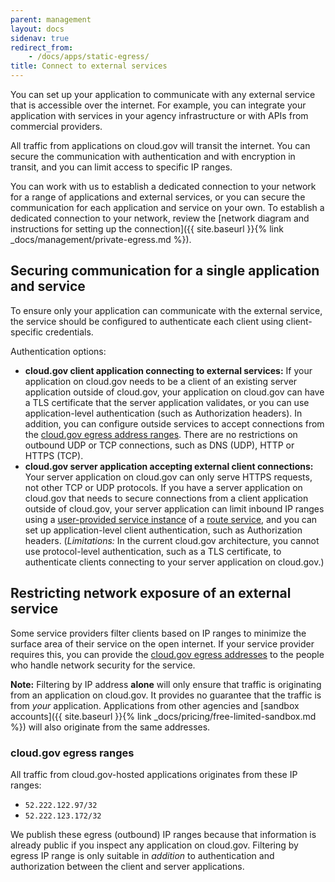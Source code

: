 ```yaml
---
parent: management
layout: docs
sidenav: true
redirect_from: 
    - /docs/apps/static-egress/
title: Connect to external services
---
```


You can set up your application to communicate with any external service that is accessible over the internet. For example, you can integrate your application with services in your agency infrastructure or with APIs from commercial providers.

All traffic from applications on cloud.gov will transit the internet. You can secure the communication with authentication and with encryption in transit, and you can limit access to specific IP ranges.

You can work with us to establish a dedicated connection to your network for a range of applications and external services, or you can secure the communication for each application and service on your own. To establish a dedicated connection to your network, review the [network diagram and instructions for setting up the connection]({{ site.baseurl }}{% link _docs/management/private-egress.md %}).

## Securing communication for a single application and service

To ensure only your application can communicate with the external service, the service should be configured to authenticate each client using client-specific credentials.

Authentication options:

* **cloud.gov client application connecting to external services:** If your application on cloud.gov needs to be a client of an existing server application outside of cloud.gov, your application on cloud.gov can have a TLS certificate that the server application validates, or you can use application-level authentication (such as Authorization headers). In addition, you can configure outside services to accept connections from the [cloud.gov egress address ranges](#cloud-gov-egress-ranges). There are no restrictions on outbound UDP or TCP connections, such as DNS (UDP), HTTP or HTTPS (TCP).
* **cloud.gov server application accepting external client connections:**  Your server application on cloud.gov can only serve HTTPS requests, not other TCP or UDP protocols. If you have a server application on cloud.gov that needs to secure connections from a client application outside of cloud.gov, your server application can limit inbound IP ranges using a [user-provided service instance](https://docs.cloudfoundry.org/devguide/services/user-provided.html) of a [route service](https://docs.cloudfoundry.org/devguide/services/route-binding.html), and you can set up application-level client authentication, such as Authorization headers. (*Limitations:* In the current cloud.gov architecture, you cannot use protocol-level authentication, such as a TLS certificate, to authenticate clients connecting to your server application on cloud.gov.)

## Restricting network exposure of an external service 

Some service providers filter clients based on IP ranges to minimize the surface area of their service on the open internet. If your service provider requires this, you can provide the [cloud.gov egress addresses](#cloud-gov-egress-ranges) to the people who handle network security for the service. 

**Note:** Filtering by IP address **alone** will only ensure that traffic is originating from an application on cloud.gov. It provides no guarantee that the traffic is from _your_ application. Applications from other agencies and [sandbox accounts]({{ site.baseurl }}{% link _docs/pricing/free-limited-sandbox.md %}) will also originate from the same addresses.


### cloud.gov egress ranges
All traffic from cloud.gov-hosted applications originates from these IP ranges:

* `52.222.122.97/32`
* `52.222.123.172/32`

We publish these egress (outbound) IP ranges because that information is already public if you inspect any application on cloud.gov. Filtering by egress IP range is only suitable in *addition* to authentication and authorization between the client and server applications.
